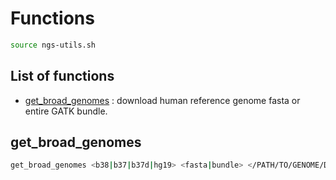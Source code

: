# Functions

```bash
source ngs-utils.sh
```

## List of functions

- [get_broad_genomes](#get_broad_genomes) : download human reference genome fasta or entire GATK bundle. 

## get_broad_genomes

```bash
get_broad_genomes <b38|b37|b37d|hg19> <fasta|bundle> </PATH/TO/GENOME/DIR>}
```